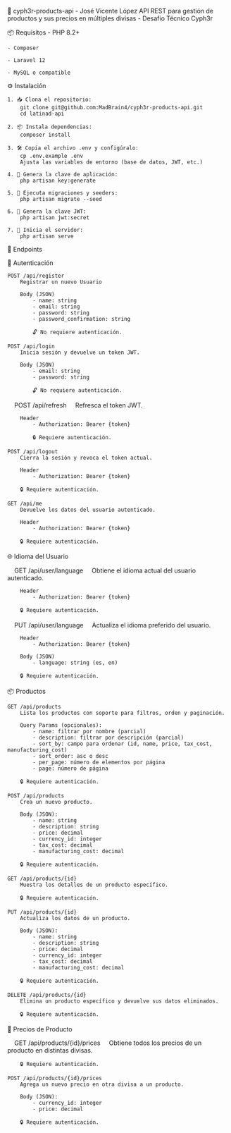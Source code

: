 🎯 cyph3r-products-api - José Vicente López
    API REST para gestión de productos y sus precios en múltiples divisas - Desafio Técnico Cyph3r

📦 Requisitos
    - PHP 8.2+

    - Composer

    - Laravel 12

    - MySQL o compatible

⚙️ Instalación

    1. 📥 Clona el repositorio:
        git clone git@github.com:MadBrain4/cyph3r-products-api.git
        cd latinad-api

    2. 📦 Instala dependencias:
        composer install

    3. 🛠️ Copia el archivo .env y configúralo:
        cp .env.example .env
        Ajusta las variables de entorno (base de datos, JWT, etc.)

    4. 🔑 Genera la clave de aplicación:
        php artisan key:generate

    5. 🧱 Ejecuta migraciones y seeders:
        php artisan migrate --seed

    6. 🔐 Genera la clave JWT:
        php artisan jwt:secret

    7. 🚀 Inicia el servidor:
        php artisan serve

📡 Endpoints

🔐 Autenticación

    POST /api/register
        Registrar un nuevo Usuario

        Body (JSON)
            - name: string
            - email: string
            - password: string
            - password_confirmation: string

            🔓 No requiere autenticación.

    POST /api/login
        Inicia sesión y devuelve un token JWT.

        Body (JSON)
            - email: string
            - password: string 

            🔓 No requiere autenticación.

    POST /api/refresh
        Refresca el token JWT.

        Header
            - Authorization: Bearer {token}

            🔒 Requiere autenticación.

    POST /api/logout
        Cierra la sesión y revoca el token actual.

        Header
            - Authorization: Bearer {token}

        🔒 Requiere autenticación.

    GET /api/me
        Devuelve los datos del usuario autenticado.

        Header
            - Authorization: Bearer {token}

        🔒 Requiere autenticación.

🌐 Idioma del Usuario

    GET /api/user/language
        Obtiene el idioma actual del usuario autenticado.

        Header
            - Authorization: Bearer {token}

        🔒 Requiere autenticación.

    PUT /api/user/language
        Actualiza el idioma preferido del usuario.

        Header
            - Authorization: Bearer {token}

        Body (JSON)
            - language: string (es, en)

        🔒 Requiere autenticación.

📦 Productos

    GET /api/products
        Lista los productos con soporte para filtros, orden y paginación.

        Query Params (opcionales):
            - name: filtrar por nombre (parcial)
            - description: filtrar por descripción (parcial)
            - sort_by: campo para ordenar (id, name, price, tax_cost, manufacturing_cost)
            - sort_order: asc o desc
            - per_page: número de elementos por página
            - page: número de página

        🔒 Requiere autenticación.

    POST /api/products
        Crea un nuevo producto.

        Body (JSON):
            - name: string
            - description: string
            - price: decimal
            - currency_id: integer
            - tax_cost: decimal
            - manufacturing_cost: decimal

        🔒 Requiere autenticación.

    GET /api/products/{id}
        Muestra los detalles de un producto específico.

        🔒 Requiere autenticación.

    PUT /api/products/{id}
        Actualiza los datos de un producto.

        Body (JSON):
            - name: string
            - description: string
            - price: decimal
            - currency_id: integer
            - tax_cost: decimal
            - manufacturing_cost: decimal

        🔒 Requiere autenticación.

    DELETE /api/products/{id}
        Elimina un producto específico y devuelve sus datos eliminados.

        🔒 Requiere autenticación.

💱 Precios de Producto

    GET /api/products/{id}/prices
        Obtiene todos los precios de un producto en distintas divisas.

        🔒 Requiere autenticación.

    POST /api/products/{id}/prices
        Agrega un nuevo precio en otra divisa a un producto.

        Body (JSON):
            - currency_id: integer
            - price: decimal

        🔒 Requiere autenticación.